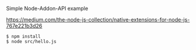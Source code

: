 Simple Node-Addon-API example

https://medium.com/the-node-js-collection/native-extensions-for-node-js-767e221b3d26

```
$ npm install
$ node src/hello.js
```
